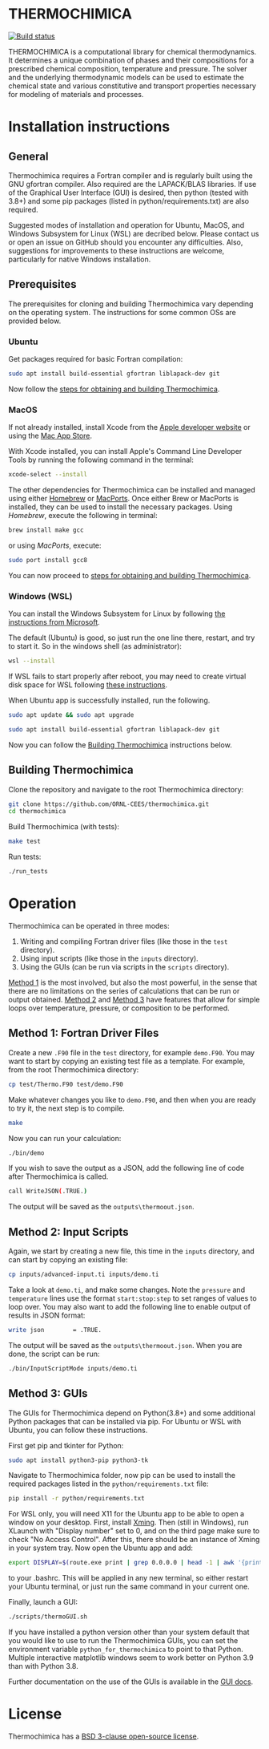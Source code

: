 THERMOCHIMICA
=============
[![Build status](https://civet.inl.gov/repo/1234/master/branch_status.svg)](https://civet.inl.gov/repo/1234/)

THERMOCHIMICA is a computational library for chemical thermodynamics. It determines a unique combination of phases and their compositions for a prescribed chemical composition, temperature and pressure. The solver and the underlying thermodynamic models can be used to estimate the chemical state and various constitutive and transport properties necessary for modeling of materials and processes.

# Installation instructions
## General
Thermochimica requires a Fortran compiler and is regularly built using the GNU gfortran compiler. Also required are the LAPACK/BLAS libraries. If use of the Graphical User Interface (GUI) is desired, then python (tested with 3.8+) and some pip packages (listed in python/requirements.txt) are also required.

Suggested modes of installation and operation for Ubuntu, MacOS, and Windows Subsystem for Linux (WSL) are decribed below. Please contact us or open an issue on GitHub should you encounter any difficulties. Also, suggestions for improvements to these instructions are welcome, particularly for native Windows installation.

## Prerequisites
The prerequisites for cloning and building Thermochimica vary depending on the operating system. The instructions for some common OSs are provided below.
### Ubuntu
Get packages required for basic Fortran compilation:
```bash
sudo apt install build-essential gfortran liblapack-dev git
```
Now follow the [steps for obtaining and building Thermochimica](#building-thermochimica).
### MacOS
If not already installed, install Xcode from the [Apple developer website](https://developer.apple.com/downloads/index.action) or using the [Mac App Store](https://apps.apple.com/us/app/xcode/id497799835).

With Xcode installed, you can install Apple's Command Line Developer Tools by running the following command in the terminal:
```bash
xcode-select --install
```
The other dependencies for Thermochimica can be installed and managed using either [Homebrew](https://brew.sh/) or [MacPorts](https://www.macports.org/index.php). Once either Brew or MacPorts is installed, they can be used to install the necessary packages. Using _Homebrew_, execute the following in terminal:
```bash
brew install make gcc
```
or using _MacPorts_, execute:
```bash
sudo port install gcc8
```
You can now proceed to [steps for obtaining and building Thermochimica](#building-thermochimica).
### Windows (WSL)
You can install the Windows Subsystem for Linux by following [the instructions from Microsoft](https://docs.microsoft.com/en-us/windows/wsl/install).

The default (Ubuntu) is good, so just run the one line there, restart, and try to start it. So in the windows shell (as administrator):
```bash
wsl --install
```
If WSL fails to start properly after reboot, you may need to create virtual disk space for WSL following [these instructions](https://utf9k.net/blog/wsl2-vhd-issue/).

When Ubuntu app is successfully installed, run the following.
```bash
sudo apt update && sudo apt upgrade
```
```bash
sudo apt install build-essential gfortran liblapack-dev git
```
Now you can follow the [Building Thermochimica](#building-thermochimica) instructions below.

## Building Thermochimica
Clone the repository and navigate to the root Thermochimica directory:
```bash
git clone https://github.com/ORNL-CEES/thermochimica.git
cd thermochimica
```
Build Thermochimica (with tests):
```bash
make test
```
Run tests:
```bash
./run_tests
```

# Operation
Thermochimica can be operated in three modes:
1. Writing and compiling Fortran driver files (like those in the `test` directory).
2. Using input scripts (like those in the `inputs` directory).
3. Using the GUIs (can be run via scripts in the `scripts` directory).

[Method 1](#method-1-fortran-driver-files) is the most involved, but also the most powerful, in the sense that there are no limitations on the series of calculations that can be run or output obtained. [Method 2](#method-2-input-scripts) and [Method 3](#method-3-guis) have features that allow for simple loops over temperature, pressure, or composition to be performed.

## Method 1: Fortran Driver Files
Create a new `.F90` file in the `test` directory, for example `demo.F90`. You may want to start by copying an existing test file as a template. For example, from the root Thermochimica directory:
```bash
cp test/Thermo.F90 test/demo.F90
```
Make whatever changes you like to `demo.F90`, and then when you are ready to try it, the next step is to compile.
```bash
make
```
Now you can run your calculation:
```bash
./bin/demo
```
If you wish to save the output as a JSON, add the following line of code after Thermochimica is called.
```bash
call WriteJSON(.TRUE.)
```
The output will be saved as the `outputs\thermoout.json`.
## Method 2: Input Scripts
Again, we start by creating a new file, this time in the `inputs` directory, and can start by copying an existing file:
```bash
cp inputs/advanced-input.ti inputs/demo.ti
```
Take a look at `demo.ti`, and make some changes. Note the `pressure` and `temperature` lines use the format `start:stop:step` to set ranges of values to loop over. You may also want to add the following line to enable output of results in JSON format:
```bash
write json        = .TRUE.
```
The output will be saved as the `outputs\thermoout.json`.
When you are done, the script can be run:
```bash
./bin/InputScriptMode inputs/demo.ti
```

## Method 3: GUIs
The GUIs for Thermochimica depend on Python(3.8+) and some additional Python packages that can be installed via pip. For Ubuntu or WSL with Ubuntu, you can follow these instructions.

First get pip and tkinter for Python:
```bash
sudo apt install python3-pip python3-tk
```
Navigate to Thermochimica folder, now pip can be used to install the required packages listed in the `python/requirements.txt` file:
```bash
pip install -r python/requirements.txt
```

For WSL only, you will need X11 for the Ubuntu app to be able to open a window on your desktop. First, install [Xming](https://sourceforge.net/projects/xming/). Then (still in Windows), run XLaunch with "Display number" set to 0, and on the third page make sure to check "No Access Control". After this, there should be an instance of Xming in your system tray. Now open the Ubuntu app and add:
```bash
export DISPLAY=$(route.exe print | grep 0.0.0.0 | head -1 | awk '{print $4}'):0.0
```
to your .bashrc. This will be applied in any new terminal, so either restart your Ubuntu terminal, or just run the same command in your current one.

Finally, launch a GUI:
```bash
./scripts/thermoGUI.sh
```

If you have installed a python version other than your system default that you would like to use to run the Thermochimica GUIs, you can set the environment variable `python_for_thermochimica` to point to that Python. Multiple interactive matplotlib windows seem to work better on Python 3.9 than with Python 3.8.

Further documentation on the use of the GUIs is available in the [GUI docs](/doc/graphicalUserInterfaces.md).

# License
Thermochimica has a [BSD 3-clause open-source license](LICENSE).
